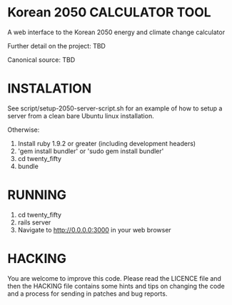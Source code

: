 # Korean 2050 CALCULATOR TOOL

A web interface to the Korean 2050 energy and climate change calculator

Further detail on the project:
TBD

Canonical source:
TBD

# INSTALATION

See script/setup-2050-server-script.sh for an example of how to setup a server from a clean bare Ubuntu linux installation.

Otherwise:
1. Install ruby 1.9.2 or greater (including development headers)
2. 'gem install bundler' or 'sudo gem install bundler'
3. cd twenty_fifty
4. bundle

# RUNNING

1. cd twenty_fifty
2. rails server
3. Navigate to http://0.0.0.0:3000 in your web browser

# HACKING
You are welcome to improve this code. Please read the LICENCE file and then the HACKING file contains some hints and tips on changing the code and a process for sending in patches and bug reports.
